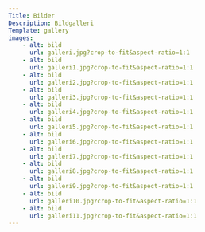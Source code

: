 ```yaml
---
Title: Bilder
Description: Bildgalleri
Template: gallery
images: 
    - alt: bild
      url: galleri.jpg?crop-to-fit&aspect-ratio=1:1
    - alt: bild
      url: galleri1.jpg?crop-to-fit&aspect-ratio=1:1
    - alt: bild
      url: galleri2.jpg?crop-to-fit&aspect-ratio=1:1
    - alt: bild
      url: galleri3.jpg?crop-to-fit&aspect-ratio=1:1
    - alt: bild
      url: galleri4.jpg?crop-to-fit&aspect-ratio=1:1
    - alt: bild
      url: galleri5.jpg?crop-to-fit&aspect-ratio=1:1
    - alt: bild
      url: galleri6.jpg?crop-to-fit&aspect-ratio=1:1
    - alt: bild
      url: galleri7.jpg?crop-to-fit&aspect-ratio=1:1
    - alt: bild
      url: galleri8.jpg?crop-to-fit&aspect-ratio=1:1
    - alt: bild
      url: galleri9.jpg?crop-to-fit&aspect-ratio=1:1
    - alt: bild
      url: galleri10.jpg?crop-to-fit&aspect-ratio=1:1
    - alt: bild
      url: galleri11.jpg?crop-to-fit&aspect-ratio=1:1
---
```


